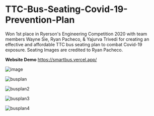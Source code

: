 # TTC-Bus-Seating-Covid-19-Prevention-Plan
Won 1st place in Ryerson's Engineering Competition 2020 with team members Wayne Sie, Ryan Pacheco, & Yajurva Trivedi for creating an effective and affordable TTC bus seating plan to combat Covid-19 exposure. Seating Images are credited to Ryan Pacheco.

**Website Demo**
https://smartbus.vercel.app/

![image](https://user-images.githubusercontent.com/68084112/135720789-724f1a97-052d-4076-89c0-b3504db11d49.png)

![busplan](https://user-images.githubusercontent.com/68084112/117608446-0ece2380-b12c-11eb-8062-eabfb3f3186a.png)

![busplan2](https://user-images.githubusercontent.com/68084112/117608451-1097e700-b12c-11eb-90cf-9d80ead2db51.png)

![busplan3](https://user-images.githubusercontent.com/68084112/117608454-11c91400-b12c-11eb-9f21-6f39c1b64f94.png)

![busplan4](https://user-images.githubusercontent.com/68084112/117608457-1392d780-b12c-11eb-90aa-4c27121168ca.png)




